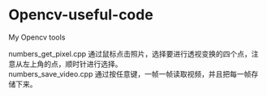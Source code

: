# Opencv-useful-code
My Opencv tools

numbers_get_pixel.cpp   通过鼠标点击照片，选择要进行透视变换的四个点，注意从左上角的点，顺时针进行选择。  
numbers_save_video.cpp  通过按任意键，一帧一帧读取视频，并且把每一帧存储下来。  
